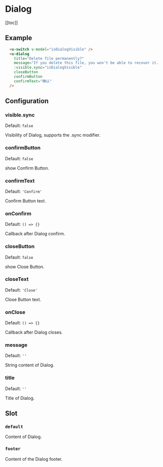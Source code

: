 # Dialog

[[toc]]

## Example

<ex-dialog></ex-dialog>
```html
  <u-switch v-model="isDialogVisible" />
  <u-dialog
    title="Delete file permanently?"
    message="If you delete this file, you won't be able to recover it. Do you want to delete it?"
    :visible.sync="isDialogVisible"
    closeButton
    confirmButton
    confirmText="确认"
  />
```

## Configuration

### visible.sync
Default: `false`

Visibility of Dialog, supports the .sync modifier.

### confirmButton
Default: `false`

show Confirm Button.

### confirmText
Default: `'Confirm'`

Confirm Button text.

### onConfirm
Default: `() => {}`

Callback after Dialog confirm.

### closeButton
Default: `false`

show Close Button.

### closeText
Default: `'Close'`

Close Button text.

### onClose
Default: `() => {}`

Callback after Dialog closes.

### message
Default: `''`

String content of Dialog.

### title
Default: `''`

Title of Dialog.

## Slot

### `default`
Content of Dialog.

### `footer`
Content of the Dialog footer.